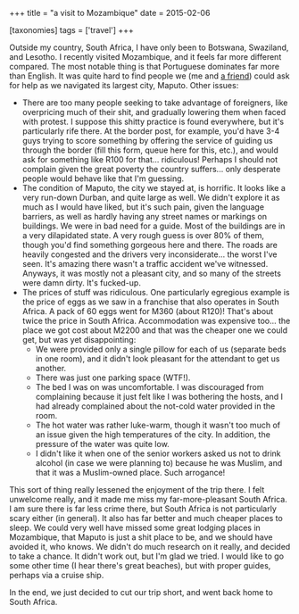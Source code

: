+++
title = "a visit to Mozambique"
date = 2015-02-06

[taxonomies]
tags = ['travel']
+++

Outside my country, South Africa, I have only been to Botswana,
Swaziland, and Lesotho. I recently visited Mozambique, and it feels far
more different compared. The most notable thing is that Portuguese
dominates far more than English. It was quite hard to find people we (me
and [a friend]) could ask for help as we navigated its largest city,
Maputo. Other issues:

-   There are too many people seeking to take advantage of foreigners,
    like overpricing much of their shit, and gradually lowering them
    when faced with protest. I suppose this shitty practice is found
    everywhere, but it's particularly rife there. At the border post,
    for example, you'd have 3-4 guys trying to score something by
    offering the service of guiding us through the border (fill this
    form, queue here for this, etc.), and would ask for something like
    R100 for that... ridiculous! Perhaps I should not complain given
    the great poverty the country suffers... only desperate people
    would behave like that I'm guessing.
-   The condition of Maputo, the city we stayed at, is horrific. It
    looks like a very run-down Durban, and quite large as well. We
    didn't explore it as much as I would have liked, but it's such
    pain, given the language barriers, as well as hardly having any
    street names or markings on buildings. We were in bad need for a
    guide. Most of the buildings are in a very dilapidated state. A very
    rough guess is over 80% of them, though you'd find something
    gorgeous here and there. The roads are heavily congested and the
    drivers very inconsiderate... the worst I've seen. It's amazing
    there wasn't a traffic accident we've witnessed. Anyways, it was
    mostly not a pleasant city, and so many of the streets were damn
    dirty. It's fucked-up.
-   The prices of stuff was ridiculous. One particularly egregious
    example is the price of eggs as we saw in a franchise that also
    operates in South Africa. A pack of 60 eggs went for M360 (about
    R120)! That's about twice the price in South Africa. Accommodation
    was expensive too... the place we got cost about M2200 and that was
    the cheaper one we could get, but was yet disappointing:
    -   We were provided only a single pillow for each of us (separate
        beds in one room), and it didn't look pleasant for the
        attendant to get us another.
    -   There was just one parking space (WTF!).
    -   The bed I was on was uncomfortable. I was discouraged from
        complaining because it just felt like I was bothering the hosts,
        and I had already complained about the not-cold water provided
        in the room.
    -   The hot water was rather luke-warm, though it wasn't too much
        of an issue given the high temperatures of the city. In
        addition, the pressure of the water was quite low.
    -   I didn't like it when one of the senior workers asked us not to
        drink alcohol (in case we were planning to) because he was
        Muslim, and that it was a Muslim-owned place. Such arrogance!

This sort of thing really lessened the enjoyment of the trip there. I
felt unwelcome really, and it made me miss my far-more-pleasant South
Africa. I am sure there is far less crime there, but South Africa is not
particularly scary either (in general). It also has far better and much
cheaper places to sleep. We could very well have missed some great
lodging places in Mozambique, that Maputo is just a shit place to be,
and we should have avoided it, who knows. We didn't do much research on
it really, and decided to take a chance. It didn't work out, but I'm
glad we tried. I would like to go some other time (I hear there's great
beaches), but with proper guides, perhaps via a cruise ship.

In the end, we just decided to cut our trip short, and went back home to
South Africa.

[a friend]: https://twitter.com/tshepomathopa
